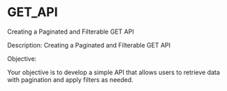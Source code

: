 # GET_API
Creating a Paginated and Filterable GET API



Description: Creating a Paginated and Filterable GET API

Objective:

Your objective is to develop a simple API that allows users to retrieve data with pagination and apply filters as needed.
